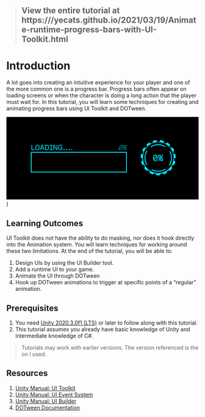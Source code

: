 > ## View the entire tutorial at https:///yecats.github.io/2021/03/19/Animate-runtime-progress-bars-with-UI-Toolkit.html
# Introduction

A lot goes into creating an intuitive experience for your player and one of the more common one is a progress bar. Progress bars often appear on loading screens or when the character is doing a long action that the player must wait for. In this tutorial, you will learn some techniques for creating and animating progress bars using UI Toolkit and DOTween.

![Example](./images/1-final.gif))

## Learning Outcomes
UI Toolkit does not have the ability to do masking, nor does it hook directly into the Animation system. You will learn techniques for working around these two limitations. At the end of the tutorial, you will be able to:

1.	Design UIs by using the UI Builder tool.
2.	Add a runtime UI to your game.
3.	Animate the UI through DOTween
4.	Hook up DOTween animations to trigger at specific points of a “regular” animation.

## Prerequisites

1.	You need [Unity 2020.3.0f1 (LTS)](https://unity3d.com/get-unity/download) or later to follow along with this tutorial.
2.	This tutorial assumes you already have basic knowledge of Unity and intermediate knowledge of C#.

> Tutorials may work with earlier versions. The version referenced is the on I used.

## Resources

1. [Unity Manual: UI Toolkit](https://docs.unity3d.com/2020.1/Documentation/Manual/UIElements.html)
2. [Unity Manual: UI Event System](https://docs.unity3d.com/2020.1/Documentation/Manual/UIE-Events.html)
3. [Unity Manual: UI Builder](https://docs.unity3d.com/Packages/com.unity.ui.builder@1.0/manual/index.html)
4. [DOTween Documentation](http://dotween.demigiant.com/documentation.php)

